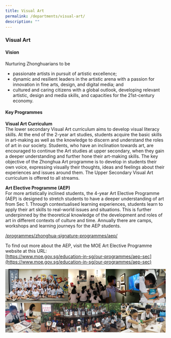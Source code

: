 ```yaml
---
title: Visual Art
permalink: /departments/visual-art/
description: ""
---
```

### **Visual Art**
#### **Vision**
Nurturing Zhonghuarians to be 
- passionate artists in pursuit of artistic excellence;
- dynamic and resilient leaders in the artistic arena with a passion for innovation in fine arts, design, and digital media; and
- cultured and caring citizens with a global outlook, developing relevant artistic, design and media skills, and capacities for the 21st-century economy.

#### **Key Programmes**
**Visual Art Curriculum**<br>
The lower secondary Visual Art curriculum aims to develop visual literacy skills. At the end of the 2-year art studies, students acquire the basic skills in art-making as well as the knowledge to discern and understand the roles of art in our society. Students, who have an inclination towards art, are encouraged to continue the Art studies at upper secondary, when they gain a deeper understanding and further hone their art-making skills. The key objective of the Zhonghua Art programme is to develop in students their own voice, expressing visually their thoughts, ideas and feelings about their experiences and issues around them. The Upper Secondary Visual Art curriculum is offered to all streams.

**Art Elective Programme (AEP)**<br>
For more artistically inclined students, the 4-year Art Elective Programme (AEP) is designed to stretch students to have a deeper understanding of art from Sec 1. Through contextualised learning experiences, students learn to apply their art skills to real-world issues and situations. This is further underpinned by the theoretical knowledge of the development and roles of art in different contexts of culture and time. Annually there are camps, workshops and learning journeys for the AEP students.

[/programmes/zhonghua-signature-programmes/aep/](/programmes/zhonghua-signature-programmes/aep/)

To find out more about the AEP, visit the MOE Art Elective Programme website at this URL:<br>
[https://www.moe.gov.sg/education-in-sg/our-programmes/aep-sec](https://www.moe.gov.sg/education-in-sg/our-programmes/aep-sec)

![](/images/va1.jpg)